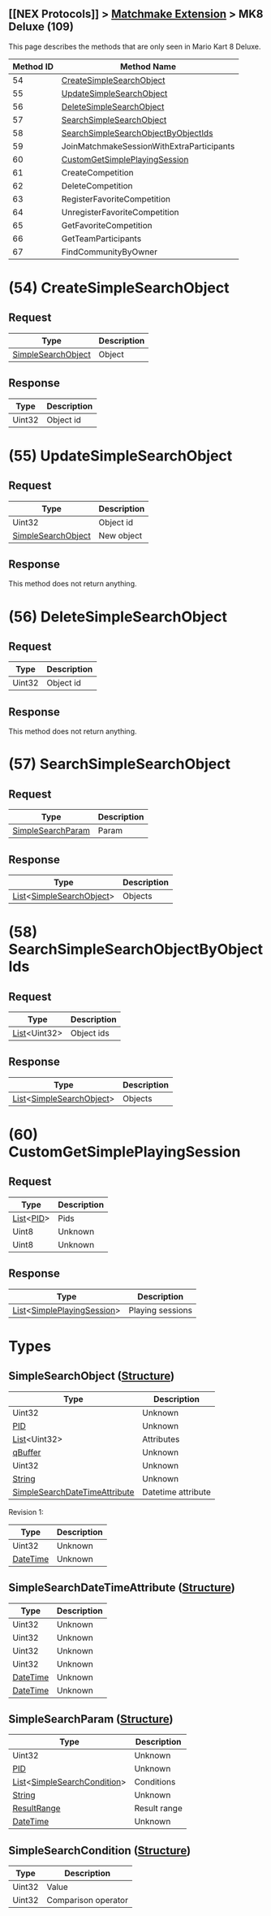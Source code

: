 ## [[NEX Protocols]] > [Matchmake Extension](Matchmake-Extension-Protocol) > MK8 Deluxe (109)

This page describes the methods that are only seen in Mario Kart 8 Deluxe.

| Method ID | Method Name |
| --- | --- |
| 54 | [CreateSimpleSearchObject](#54-createsimplesearchobject) |
| 55 | [UpdateSimpleSearchObject](#55-updatesimplesearchobject) |
| 56 | [DeleteSimpleSearchObject](#56-deletesimplesearchobject) |
| 57 | [SearchSimpleSearchObject](#57-searchsimplesearchobject) |
| 58 | [SearchSimpleSearchObjectByObjectIds](#58-searchsimplesearchobjectbyobjectids) |
| 59 | JoinMatchmakeSessionWithExtraParticipants |
| 60 | [CustomGetSimplePlayingSession](#60-customgetsimpleplayingsession) |
| 61 | CreateCompetition |
| 62 | DeleteCompetition |
| 63 | RegisterFavoriteCompetition |
| 64 | UnregisterFavoriteCompetition |
| 65 | GetFavoriteCompetition |
| 66 | GetTeamParticipants |
| 67 | FindCommunityByOwner |

# (54) CreateSimpleSearchObject
## Request
| Type | Description |
| --- | --- |
| [SimpleSearchObject] | Object |

## Response
| Type | Description |
| --- | --- |
| Uint32 | Object id |

# (55) UpdateSimpleSearchObject
## Request
| Type | Description |
| --- | --- |
| Uint32 | Object id |
| [SimpleSearchObject] | New object |

## Response
This method does not return anything.

# (56) DeleteSimpleSearchObject
## Request
| Type | Description |
| --- | --- |
| Uint32 | Object id |

## Response
This method does not return anything.

# (57) SearchSimpleSearchObject
## Request
| Type | Description |
| --- | --- |
| [SimpleSearchParam] | Param |

## Response
| Type | Description |
| --- | --- |
| [List]&lt;[SimpleSearchObject]&gt; | Objects |

# (58) SearchSimpleSearchObjectByObjectIds
## Request
| Type | Description |
| --- | --- |
| [List]&lt;Uint32&gt; | Object ids |

## Response
| Type | Description |
| --- | --- |
| [List]&lt;[SimpleSearchObject]&gt; | Objects |

# (60) CustomGetSimplePlayingSession
## Request
| Type | Description |
| --- | --- |
| [List]&lt;[PID]&gt; | Pids |
| Uint8 | Unknown |
| Uint8 | Unknown |

## Response
| Type | Description |
| --- | --- |
| [List]&lt;[SimplePlayingSession]&gt; | Playing sessions |

# Types
## SimpleSearchObject ([Structure])
| Type | Description |
| --- | --- |
| Uint32 | Unknown |
| [PID] | Unknown |
| [List]&lt;Uint32&gt; | Attributes |
| [qBuffer] | Unknown |
| Uint32 | Unknown |
| [String] | Unknown |
| [SimpleSearchDateTimeAttribute] | Datetime attribute |

Revision 1:

| Type | Description |
| --- | --- |
| Uint32 | Unknown |
| [DateTime] | Unknown |

## SimpleSearchDateTimeAttribute ([Structure])
| Type | Description |
| --- | --- |
| Uint32 | Unknown |
| Uint32 | Unknown |
| Uint32 | Unknown |
| Uint32 | Unknown |
| [DateTime] | Unknown |
| [DateTime] | Unknown |

## SimpleSearchParam ([Structure])
| Type | Description |
| --- | --- |
| Uint32 | Unknown |
| [PID] | Unknown |
| [List]&lt;[SimpleSearchCondition]&gt; | Conditions |
| [String] | Unknown |
| [ResultRange] | Result range |
| [DateTime] | Unknown |

## SimpleSearchCondition ([Structure])
| Type | Description |
| --- | --- |
| Uint32 | Value |
| Uint32 | Comparison operator |

[SimpleSearchObject]: #simplesearchobject-structure
[SimpleSearchDateTimeAttribute]: #simplesearchdatetimeattribute-structure
[SimpleSearchParam]: #simplesearchparam-structure
[SimpleSearchCondition]: #simplesearchcondition-structure

[SimplePlayingSession]: Match-Making-Types#simpleplayingsession-structure

[Result]: NEX-Common-Types#result
[String]: NEX-Common-Types#string
[Buffer]: NEX-Common-Types#buffer
[qBuffer]: NEX-Common-Types#qbuffer
[List]: NEX-Common-Types#list
[Map]: NEX-Common-Types#map
[DateTime]: NEX-Common-Types#datetime
[Structure]: NEX-Common-Types#structure
[Data]: NEX-Common-Types#anydataholder
[PID]: NEX-Common-Types#pid
[ResultRange]: NEX-Common-Types#resultrange-structure
